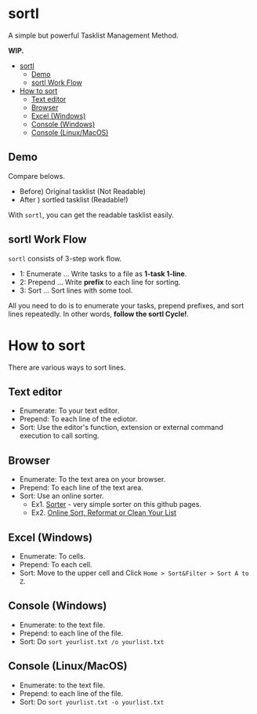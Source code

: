# sortl
A simple but powerful Tasklist Management Method.

**WIP.**

<!-- toc -->
- [sortl](#sortl)
  - [Demo](#demo)
  - [sortl Work Flow](#sortl-work-flow)
- [How to sort](#how-to-sort)
  - [Text editor](#text-editor)
  - [Browser](#browser)
  - [Excel (Windows)](#excel-windows)
  - [Console (Windows)](#console-windows)
  - [Console (Linux/MacOS)](#console-linuxmacos)

## Demo
Compare belows.

- Before) Original tasklist (Not Readable)
- After ) sortled tasklist (Readable!)

With `sortl`, you can get the readable tasklist easily.

## sortl Work Flow
`sortl` consists of 3-step work flow.

- 1: Enumerate ... Write tasks to a file as **1-task 1-line**.
- 2: Prepend ...  Write **prefix** to each line for sorting.
- 3: Sort ... Sort lines with some tool.

All you need to do is to enumerate your tasks, prepend prefixes, and sort lines repeatedly. In other words, **follow the sortl Cycle!**.

# How to sort
There are various ways to sort lines.

## Text editor
- Enumerate: To your text editor.
- Prepend: To each line of the ediotor.
- Sort: Use the editor's function, extension or external command execution to call sorting.

## Browser
- Enumerate: To the text area on your browser.
- Prepend: To each line of the text area.
- Sort: Use an online sorter.
  - Ex1. [Sorter](https://sortl.github.io/sortl/) - very simple sorter on this github pages.
  - Ex2. [Online Sort, Reformat or Clean Your List](https://www.online-utility.org/text/sort.jsp)

## Excel (Windows)
- Enumerate: To cells.
- Prepend: To each cell.
- Sort: Move to the upper cell and Click `Home > Sort&Filter > Sort A to Z`.

## Console (Windows)
- Enumerate: to the text file.
- Prepend: to each line of the file.
- Sort: Do `sort yourlist.txt /o yourlist.txt`

## Console (Linux/MacOS)
- Enumerate: to the text file.
- Prepend: to each line of the file.
- Sort: Do `sort yourlist.txt -o yourlist.txt`
